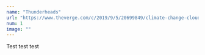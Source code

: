 ```yaml
---
name: "Thunderheads"
url: "https://www.theverge.com/c/2019/9/5/20699849/climate-change-cloud-storm-chasers-argentina-floods-heat-planet"
num: 1
image: ""
---
```


Test test test